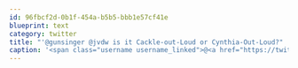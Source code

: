 ```yaml
---
id: 96fbcf2d-0b1f-454a-b5b5-bbb1e57cf41e
blueprint: text
category: twitter
title: "'@gunsinger @jvdw is it Cackle-out-Loud or Cynthia-Out-Loud?"
caption: '<span class="username username_linked">@<a href="https://twitter.com/gunsinger" title="Cynthia Gunsinger">gunsinger</a></span> <span class="username username_linked">@<a href="https://twitter.com/jvdw" title="John van der Woude">jvdw</a></span> is it Cackle-out-Loud or Cynthia-Out-Loud?'
---
```

